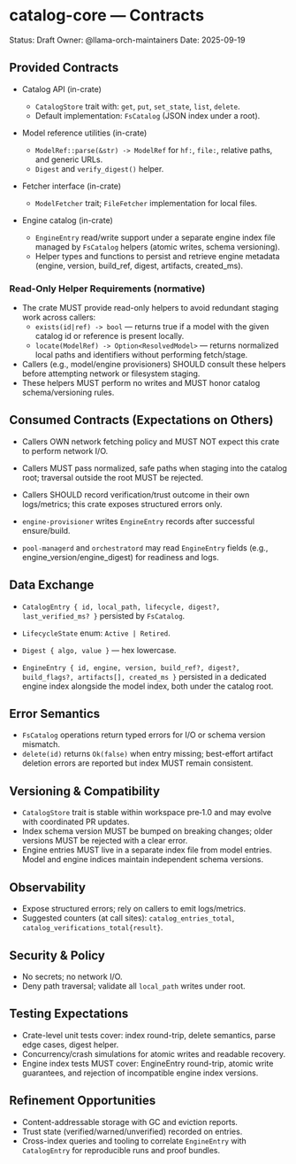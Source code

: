 # catalog-core — Contracts

Status: Draft
Owner: @llama-orch-maintainers
Date: 2025-09-19

## Provided Contracts

- Catalog API (in-crate)
  - `CatalogStore` trait with: `get`, `put`, `set_state`, `list`, `delete`.
  - Default implementation: `FsCatalog` (JSON index under a root).
- Model reference utilities (in-crate)
  - `ModelRef::parse(&str) -> ModelRef` for `hf:`, `file:`, relative paths, and generic URLs.
  - `Digest` and `verify_digest()` helper.
- Fetcher interface (in-crate)
  - `ModelFetcher` trait; `FileFetcher` implementation for local files.

- Engine catalog (in-crate)
  - `EngineEntry` read/write support under a separate engine index file managed by `FsCatalog` helpers (atomic writes, schema versioning).
  - Helper types and functions to persist and retrieve engine metadata (engine, version, build_ref, digest, artifacts, created_ms).

### Read-Only Helper Requirements (normative)

- The crate MUST provide read-only helpers to avoid redundant staging work across callers:
  - `exists(id|ref) -> bool` — returns true if a model with the given catalog id or reference is present locally.
  - `locate(ModelRef) -> Option<ResolvedModel>` — returns normalized local paths and identifiers without performing fetch/stage.
- Callers (e.g., model/engine provisioners) SHOULD consult these helpers before attempting network or filesystem staging.
- These helpers MUST perform no writes and MUST honor catalog schema/versioning rules.

## Consumed Contracts (Expectations on Others)

- Callers OWN network fetching policy and MUST NOT expect this crate to perform network I/O.
- Callers MUST pass normalized, safe paths when staging into the catalog root; traversal outside the root MUST be rejected.
- Callers SHOULD record verification/trust outcome in their own logs/metrics; this crate exposes structured errors only.

- `engine-provisioner` writes `EngineEntry` records after successful ensure/build.
- `pool-managerd` and `orchestratord` may read `EngineEntry` fields (e.g., engine_version/engine_digest) for readiness and logs.

## Data Exchange

- `CatalogEntry { id, local_path, lifecycle, digest?, last_verified_ms? }` persisted by `FsCatalog`.
- `LifecycleState` enum: `Active | Retired`.
- `Digest { algo, value }` — hex lowercase.

- `EngineEntry { id, engine, version, build_ref?, digest?, build_flags?, artifacts[], created_ms }` persisted in a dedicated engine index alongside the model index, both under the catalog root.

## Error Semantics

- `FsCatalog` operations return typed errors for I/O or schema version mismatch.
- `delete(id)` returns `Ok(false)` when entry missing; best-effort artifact deletion errors are reported but index MUST remain consistent.

## Versioning & Compatibility

- `CatalogStore` trait is stable within workspace pre‑1.0 and may evolve with coordinated PR updates.
- Index schema version MUST be bumped on breaking changes; older versions MUST be rejected with a clear error.
- Engine entries MUST live in a separate index file from model entries. Model and engine indices maintain independent schema versions.

## Observability

- Expose structured errors; rely on callers to emit logs/metrics.
- Suggested counters (at call sites): `catalog_entries_total`, `catalog_verifications_total{result}`.

## Security & Policy

- No secrets; no network I/O.
- Deny path traversal; validate all `local_path` writes under root.

## Testing Expectations

- Crate-level unit tests cover: index round-trip, delete semantics, parse edge cases, digest helper.
- Concurrency/crash simulations for atomic writes and readable recovery.
- Engine index tests MUST cover: EngineEntry round-trip, atomic write guarantees, and rejection of incompatible engine index versions.

## Refinement Opportunities

- Content-addressable storage with GC and eviction reports.
- Trust state (verified/warned/unverified) recorded on entries.
- Cross-index queries and tooling to correlate `EngineEntry` with `CatalogEntry` for reproducible runs and proof bundles.
